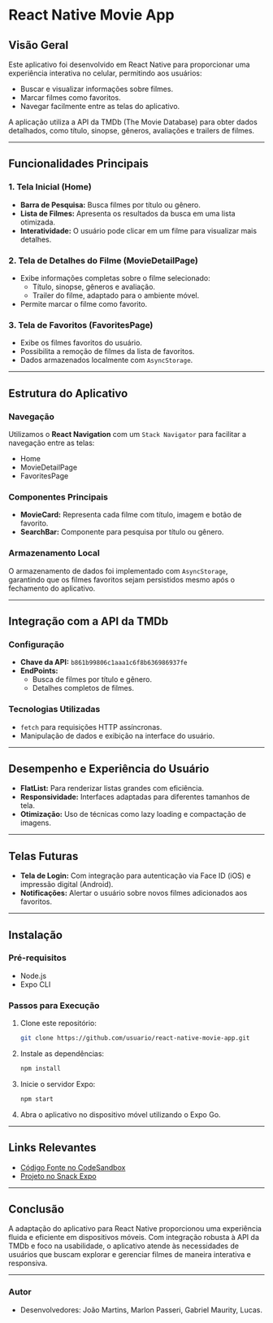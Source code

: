 # React Native Movie App

## Visão Geral
Este aplicativo foi desenvolvido em React Native para proporcionar uma experiência interativa no celular, permitindo aos usuários:
- Buscar e visualizar informações sobre filmes.
- Marcar filmes como favoritos.
- Navegar facilmente entre as telas do aplicativo.

A aplicação utiliza a API da TMDb (The Movie Database) para obter dados detalhados, como título, sinopse, gêneros, avaliações e trailers de filmes.

---

## Funcionalidades Principais

### 1. Tela Inicial (Home)
- **Barra de Pesquisa:** Busca filmes por título ou gênero.
- **Lista de Filmes:** Apresenta os resultados da busca em uma lista otimizada.
- **Interatividade:** O usuário pode clicar em um filme para visualizar mais detalhes.

### 2. Tela de Detalhes do Filme (MovieDetailPage)
- Exibe informações completas sobre o filme selecionado:
  - Título, sinopse, gêneros e avaliação.
  - Trailer do filme, adaptado para o ambiente móvel.
- Permite marcar o filme como favorito.

### 3. Tela de Favoritos (FavoritesPage)
- Exibe os filmes favoritos do usuário.
- Possibilita a remoção de filmes da lista de favoritos.
- Dados armazenados localmente com `AsyncStorage`.

---

## Estrutura do Aplicativo

### Navegação
Utilizamos o **React Navigation** com um `Stack Navigator` para facilitar a navegação entre as telas:
- Home
- MovieDetailPage
- FavoritesPage

### Componentes Principais
- **MovieCard:** Representa cada filme com título, imagem e botão de favorito.
- **SearchBar:** Componente para pesquisa por título ou gênero.

### Armazenamento Local
O armazenamento de dados foi implementado com `AsyncStorage`, garantindo que os filmes favoritos sejam persistidos mesmo após o fechamento do aplicativo.

---

## Integração com a API da TMDb

### Configuração
- **Chave da API:** `b861b99806c1aaa1c6f8b636986937fe`
- **EndPoints:**
  - Busca de filmes por título e gênero.
  - Detalhes completos de filmes.

### Tecnologias Utilizadas
- `fetch` para requisições HTTP assíncronas.
- Manipulação de dados e exibição na interface do usuário.

---

## Desempenho e Experiência do Usuário
- **FlatList:** Para renderizar listas grandes com eficiência.
- **Responsividade:** Interfaces adaptadas para diferentes tamanhos de tela.
- **Otimização:** Uso de técnicas como lazy loading e compactação de imagens.

---

## Telas Futuras
- **Tela de Login:** Com integração para autenticação via Face ID (iOS) e impressão digital (Android).
- **Notificações:** Alertar o usuário sobre novos filmes adicionados aos favoritos.

---

## Instalação

### Pré-requisitos
- Node.js
- Expo CLI

### Passos para Execução
1. Clone este repositório:
   ```bash
   git clone https://github.com/usuario/react-native-movie-app.git
   ```
2. Instale as dependências:
   ```bash
   npm install
   ```
3. Inicie o servidor Expo:
   ```bash
   npm start
   ```
4. Abra o aplicativo no dispositivo móvel utilizando o Expo Go.

---

## Links Relevantes
- [Código Fonte no CodeSandbox](https://codesandbox.io/p/sandbox/sweet-kowalevski-q9pcfs)
- [Projeto no Snack Expo](https://snack.expo.dev/@joaovpinheiro/movie-search-app)

---

## Conclusão
A adaptação do aplicativo para React Native proporcionou uma experiência fluida e eficiente em dispositivos móveis. Com integração robusta à API da TMDb e foco na usabilidade, o aplicativo atende às necessidades de usuários que buscam explorar e gerenciar filmes de maneira interativa e responsiva.

---

### Autor
- Desenvolvedores: João Martins, Marlon Passeri, Gabriel Maurity, Lucas.
